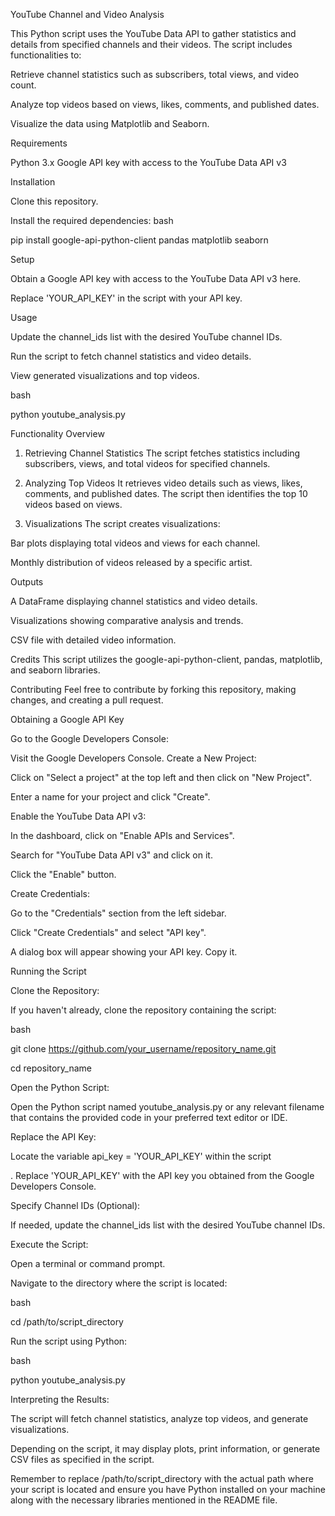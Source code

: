 YouTube Channel and Video Analysis


This Python script uses the YouTube Data API to gather statistics and details from specified channels and their videos. The script includes functionalities to:

Retrieve channel statistics such as subscribers, total views, and video count.


Analyze top videos based on views, likes, comments, and published dates.


Visualize the data using Matplotlib and Seaborn.


Requirements


Python 3.x
Google API key with access to the YouTube Data API v3


Installation


Clone this repository.



Install the required dependencies:
bash

pip install google-api-python-client pandas matplotlib seaborn


Setup


Obtain a Google API key with access to the YouTube Data API v3 here.


Replace 'YOUR_API_KEY' in the script with your API key.

Usage

Update the channel_ids list with the desired YouTube channel IDs.


Run the script to fetch channel statistics and video details.


View generated visualizations and top videos.


bash


python youtube_analysis.py


Functionality Overview


1. Retrieving Channel Statistics
The script fetches statistics including subscribers, views, and total videos for specified channels.

2. Analyzing Top Videos
It retrieves video details such as views, likes, comments, and published dates. The script then identifies the top 10 videos based on views.

3. Visualizations
The script creates visualizations:

Bar plots displaying total videos and views for each channel.


Monthly distribution of videos released by a specific artist.


Outputs


A DataFrame displaying channel statistics and video details.


Visualizations showing comparative analysis and trends.

CSV file with detailed video information.

Credits
This script utilizes the google-api-python-client, pandas, matplotlib, and seaborn libraries.

Contributing
Feel free to contribute by forking this repository, making changes, and creating a pull request.



Obtaining a Google API Key


Go to the Google Developers Console:

Visit the Google Developers Console.
Create a New Project:

Click on "Select a project" at the top left and then click on "New Project".


Enter a name for your project and click "Create".


Enable the YouTube Data API v3:

In the dashboard, click on "Enable APIs and Services".


Search for "YouTube Data API v3" and click on it.


Click the "Enable" button.


Create Credentials:

Go to the "Credentials" section from the left sidebar.


Click "Create Credentials" and select "API key".


A dialog box will appear showing your API key. Copy it.


Running the Script

Clone the Repository:

If you haven't already, clone the repository containing the script:

bash

git clone https://github.com/your_username/repository_name.git


cd repository_name


Open the Python Script:

Open the Python script named youtube_analysis.py or any relevant filename that contains the provided code in your preferred text editor or IDE.


Replace the API Key:

Locate the variable api_key = 'YOUR_API_KEY' within the script

.
Replace 'YOUR_API_KEY' with the API key you obtained from the Google Developers Console.


Specify Channel IDs (Optional):

If needed, update the channel_ids list with the desired YouTube channel IDs.


Execute the Script:

Open a terminal or command prompt.


Navigate to the directory where the script is located:

bash

cd /path/to/script_directory


Run the script using Python:


bash

python youtube_analysis.py

Interpreting the Results:

The script will fetch channel statistics, analyze top videos, and generate visualizations.

Depending on the script, it may display plots, print information, or generate CSV files as specified in the script.

Remember to replace /path/to/script_directory with the actual path where your script is located and ensure you have Python installed on your machine along with the necessary libraries mentioned in the README file.






